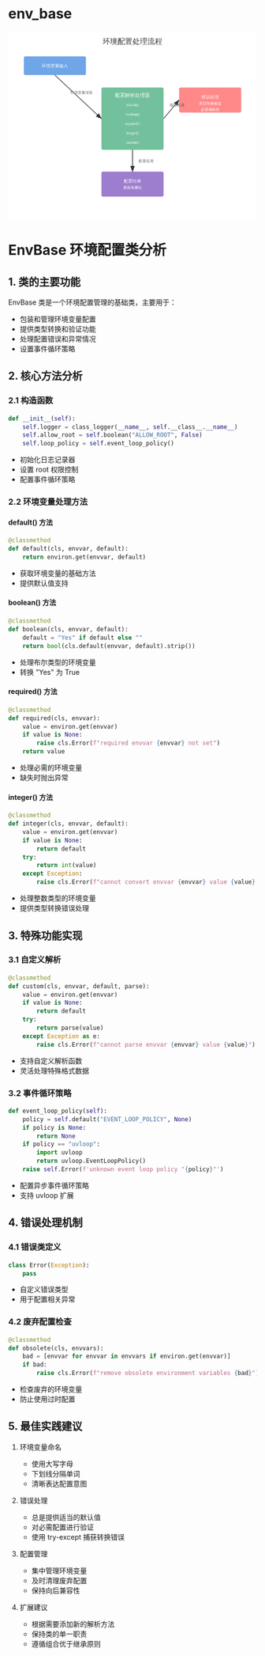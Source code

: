 # env_base

![](../img/env-config-flow.png)

# EnvBase 环境配置类分析

## 1. 类的主要功能

EnvBase 类是一个环境配置管理的基础类，主要用于：
- 包装和管理环境变量配置
- 提供类型转换和验证功能
- 处理配置错误和异常情况
- 设置事件循环策略

## 2. 核心方法分析

### 2.1 构造函数
```python
def __init__(self):
    self.logger = class_logger(__name__, self.__class__.__name__)
    self.allow_root = self.boolean("ALLOW_ROOT", False)
    self.loop_policy = self.event_loop_policy()
```
- 初始化日志记录器
- 设置 root 权限控制
- 配置事件循环策略

### 2.2 环境变量处理方法

#### default() 方法
```python
@classmethod
def default(cls, envvar, default):
    return environ.get(envvar, default)
```
- 获取环境变量的基础方法
- 提供默认值支持

#### boolean() 方法
```python
@classmethod
def boolean(cls, envvar, default):
    default = "Yes" if default else ""
    return bool(cls.default(envvar, default).strip())
```
- 处理布尔类型的环境变量
- 转换 "Yes" 为 True

#### required() 方法
```python
@classmethod
def required(cls, envvar):
    value = environ.get(envvar)
    if value is None:
        raise cls.Error(f"required envvar {envvar} not set")
    return value
```
- 处理必需的环境变量
- 缺失时抛出异常

#### integer() 方法
```python
@classmethod
def integer(cls, envvar, default):
    value = environ.get(envvar)
    if value is None:
        return default
    try:
        return int(value)
    except Exception:
        raise cls.Error(f"cannot convert envvar {envvar} value {value} to an integer")
```
- 处理整数类型的环境变量
- 提供类型转换错误处理

## 3. 特殊功能实现

### 3.1 自定义解析
```python
@classmethod
def custom(cls, envvar, default, parse):
    value = environ.get(envvar)
    if value is None:
        return default
    try:
        return parse(value)
    except Exception as e:
        raise cls.Error(f"cannot parse envvar {envvar} value {value}") from e
```
- 支持自定义解析函数
- 灵活处理特殊格式数据

### 3.2 事件循环策略
```python
def event_loop_policy(self):
    policy = self.default("EVENT_LOOP_POLICY", None)
    if policy is None:
        return None
    if policy == "uvloop":
        import uvloop
        return uvloop.EventLoopPolicy()
    raise self.Error(f'unknown event loop policy "{policy}"')
```
- 配置异步事件循环策略
- 支持 uvloop 扩展

## 4. 错误处理机制

### 4.1 错误类定义
```python
class Error(Exception):
    pass
```
- 自定义错误类型
- 用于配置相关异常

### 4.2 废弃配置检查
```python
@classmethod
def obsolete(cls, envvars):
    bad = [envvar for envvar in envvars if environ.get(envvar)]
    if bad:
        raise cls.Error(f"remove obsolete environment variables {bad}")
```
- 检查废弃的环境变量
- 防止使用过时配置

## 5. 最佳实践建议

1. 环境变量命名
   - 使用大写字母
   - 下划线分隔单词
   - 清晰表达配置意图

2. 错误处理
   - 总是提供适当的默认值
   - 对必需配置进行验证
   - 使用 try-except 捕获转换错误

3. 配置管理
   - 集中管理环境变量
   - 及时清理废弃配置
   - 保持向后兼容性

4. 扩展建议
   - 根据需要添加新的解析方法
   - 保持类的单一职责
   - 遵循组合优于继承原则